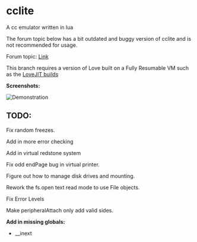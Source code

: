 cclite
======

A cc emulator written in lua

The forum topic below has a bit outdated and buggy version of cclite and is not recommended for usage.

Forum topic: [Link](http://www.computercraft.info/forums2/index.php?/topic/13445-lightweight-cc-emulator-download-now/)

This branch requires a version of Love built on a Fully Resumable VM such as the [LoveJIT builds](http://love2d.org/forums/viewtopic.php?f=3&t=8750&sid=38309655ba569e28dc1b2f09ecba5a9f#p53963)

**Screenshots:**

![Demonstration](http://i.imgur.com/rcwxN8M.png)

TODO:
-----

Fix random freezes.

Add in more error checking

Add in virtual redstone system

Fix odd endPage bug in virtual printer.

Figure out how to manage disk drives and mounting.

Rework the fs.open text read mode to use File objects.

Fix Error Levels

Make peripheralAttach only add valid sides.

**Add in missing globals:**

  * __inext
